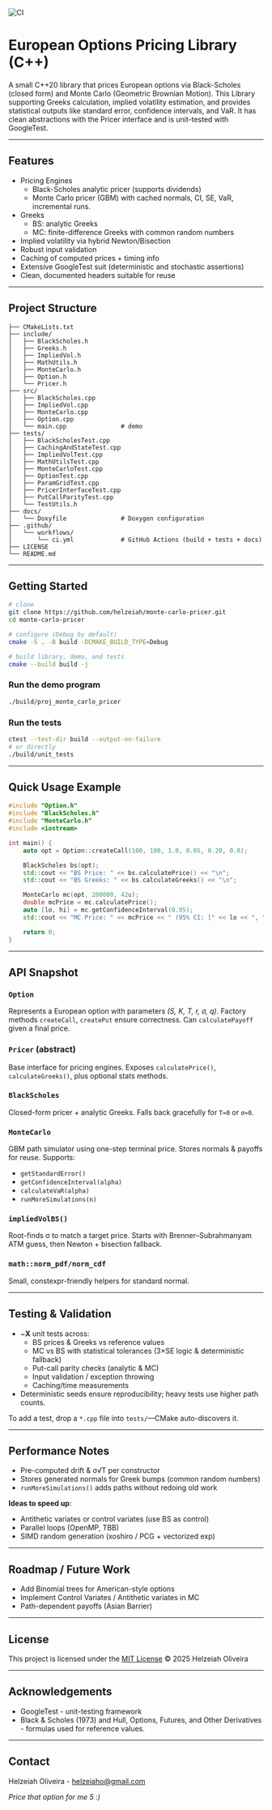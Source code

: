 ![CI](https://github.com/helzeiah/monte-carlo-pricer/actions/workflows/ci.yml/badge.svg)
# European Options Pricing Library (C++)

A small C++20 library that prices European options via Black-Scholes (closed form) and Monte Carlo (Geometric Brownian Motion). This Library supporting Greeks calculation, implied volatility estimation, and provides statistical outputs like standard error, confidence intervals, and VaR. It has clean abstractions with the Pricer interface and is unit-tested with GoogleTest.

---

## Features
* Pricing Engines
  * Black-Scholes analytic pricer (supports dividends)
  * Monte Carlo pricer (GBM) with cached normals, CI, SE, VaR, incremental runs.
* Greeks
  * BS: analytic Greeks
  * MC: finite-difference Greeks with common random numbers
* Implied volatility via hybrid Newton/Bisection
* Robust input validation
* Caching of computed prices + timing info
* Extensive GoogleTest suit (deterministic and stochastic assertions)
* Clean, documented headers suitable for reuse

---

## Project Structure
```monte-carlo-pricer/
├── CMakeLists.txt
├── include/
│   ├── BlackScholes.h
│   ├── Greeks.h
│   ├── ImpliedVol.h
│   ├── MathUtils.h
│   ├── MonteCarlo.h
│   ├── Option.h
│   └── Pricer.h
├── src/
│   ├── BlackScholes.cpp
│   ├── ImpliedVol.cpp
│   ├── MonteCarlo.cpp
│   ├── Option.cpp
│   └── main.cpp               # demo
├── tests/
│   ├── BlackScholesTest.cpp
│   ├── CachingAndStateTest.cpp
│   ├── ImpliedVolTest.cpp
│   ├── MathUtilsTest.cpp
│   ├── MonteCarloTest.cpp
│   ├── OptionTest.cpp
│   ├── ParamGridTest.cpp
│   ├── PricerInterfaceTest.cpp
│   ├── PutCallParityTest.cpp
│   └── TestUtils.h
├── docs/
│   └── Doxyfile               # Doxygen configuration
├── .github/
│   └── workflows/
│       └── ci.yml             # GitHub Actions (build + tests + docs)
├── LICENSE
└── README.md
```

---

## Getting Started
```bash
# clone
git clone https://github.com/helzeiah/monte-carlo-pricer.git
cd monte-carlo-pricer

# configure (Debug by default)
cmake -S . -B build -DCMAKE_BUILD_TYPE=Debug

# build library, demo, and tests
cmake --build build -j
```

### Run the demo program

```bash
./build/proj_monte_carlo_pricer
```

### Run the tests

```bash
ctest --test-dir build --output-on-failure
# or directly
./build/unit_tests
```

---

## Quick Usage Example

```cpp
#include "Option.h"
#include "BlackScholes.h"
#include "MonteCarlo.h"
#include <iostream>

int main() {
    auto opt = Option::createCall(100, 100, 1.0, 0.05, 0.20, 0.0);

    BlackScholes bs(opt);
    std::cout << "BS Price: " << bs.calculatePrice() << "\n";
    std::cout << "BS Greeks: " << bs.calculateGreeks() << "\n";

    MonteCarlo mc(opt, 200000, 42u);
    double mcPrice = mc.calculatePrice();
    auto [lo, hi] = mc.getConfidenceInterval(0.95);
    std::cout << "MC Price: " << mcPrice << " (95% CI: [" << lo << ", " << hi << "])\n";

    return 0;
}
```

---

## API Snapshot

### `Option`

Represents a European option with parameters *(S, K, T, r, σ, q)*. Factory methods `createCall`, `createPut` ensure correctness. Can `calculatePayoff` given a final price.

### `Pricer` (abstract)

Base interface for pricing engines. Exposes `calculatePrice()`, `calculateGreeks()`, plus optional stats methods.

### `BlackScholes`

Closed-form pricer + analytic Greeks. Falls back gracefully for `T≈0` or `σ≈0`.

### `MonteCarlo`

GBM path simulator using one-step terminal price. Stores normals & payoffs for reuse. Supports:

- `getStandardError()`
- `getConfidenceInterval(alpha)`
- `calculateVaR(alpha)`
- `runMoreSimulations(n)`

### `impliedVolBS()`

Root-finds σ to match a target price. Starts with Brenner–Subrahmanyam ATM guess, then Newton + bisection fallback.

### `math::norm_pdf/norm_cdf`

Small, constexpr-friendly helpers for standard normal.

---

## Testing & Validation

- \~**X** unit tests across:
  - BS prices & Greeks vs reference values
  - MC vs BS with statistical tolerances (3×SE logic & deterministic fallback)
  - Put-call parity checks (analytic & MC)
  - Input validation / exception throwing
  - Caching/time measurements
- Deterministic seeds ensure reproducibility; heavy tests use higher path counts.

To add a test, drop a `*.cpp` file into `tests/`—CMake auto-discovers it.

---

## Performance Notes

- Pre-computed drift & σ√T per constructor
- Stores generated normals for Greek bumps (common random numbers)
- `runMoreSimulations()` adds paths without redoing old work

**Ideas to speed up**:

- Antithetic variates or control variates (use BS as control)
- Parallel loops (OpenMP, TBB)
- SIMD random generation (xoshiro / PCG + vectorized exp)

---

## Roadmap / Future Work

- Add Binomial trees for American-style options
- Implement Control Variates / Antithetic variates in MC
- Path-dependent payoffs (Asian Barrier)

---

## License
This project is licensed under the [MIT License](./LICENSE) © 2025 Helzeiah Oliveira

---

## Acknowledgements

* GoogleTest - unit-testing framework
* Black & Scholes (1973) and Hull, Options, Futures, and Other Derivatives - formulas used for reference values.

---

## Contact

Helzeiah Oliveira - helzeiaho@gmail.com

*Price that option for me 5 :)*






